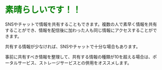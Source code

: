 # <span style="color: green">素晴らしいです！！</span>

SNSやチャットで情報を共有することもできます。複数の人で素早く情報を共有することができ、情報を配信後に加わった人も同じ情報にアクセスすることができます。

共有する情報が少なければ、SNSやチャットで十分な場合もあります。

事前に共有すべき情報を整理して、共有する情報の種類が10を超える場合は、ポータルサービス、ストレージサービスとの併用をオススメします。
